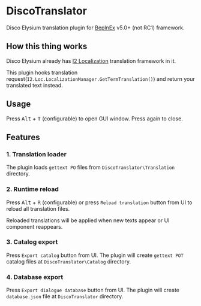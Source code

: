 # DiscoTranslator

Disco Elysium translation plugin for [BepInEx](https://github.com/BepInEx/BepInEx) v5.0+ (not RC1) framework.

## How this thing works

Disco Elysium already has [I2 Localization](https://assetstore.unity.com/packages/tools/localization/i2-localization-14884) translation framework in it.

This plugin hooks translation request(`I2.Loc.LocalizationManager.GetTermTranslation()`) and return your translated text instead.

## Usage

Press <kbd>Alt</kbd> + <kbd>T</kbd> (configurable) to open GUI window. Press again to close.

## Features

### 1. Translation loader

The plugin loads `gettext PO` files from `DiscoTranslator\Translation` directory.

### 2. Runtime reload

Press <kbd>Alt</kbd> + <kbd>R</kbd> (configurable) or press `Reload translation` button from UI to reload all translation files.

Reloaded translations will be applied when new texts appear or UI component reappears.

### 3. Catalog export

Press `Export catalog` button from UI. The plugin will create `gettext POT` catalog files at `DiscoTranslator\Catalog` directory.

### 4. Database export

Press `Export dialogue database` button from UI. The plugin will create `database.json` file at `DiscoTranslator` directory.

